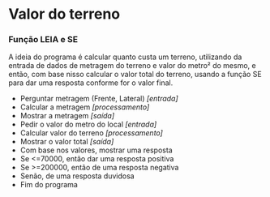 # Valor do terreno
### Função LEIA e SE
A ideia do programa é calcular quanto custa um terreno, utilizando da entrada de dados de metragem do terreno e valor do metro² do mesmo, e então, com base nisso calcular o valor total do terreno, usando a função SE para dar uma resposta conforme for o valor final. 

- Perguntar metragem (Frente, Lateral) _[entrada]_  
- Calcular a metragem *[processamento]*  
- Mostrar a metragem *[saída]*  
- Pedir o valor do metro do local *[entrada]*
- Calcular valor do terreno *[processamento]*  
- Mostrar o valor total *[saída]*  
- Com base nos valores, mostrar uma resposta  
- Se <=70000, então dar uma resposta positiva  
- Se >=200000, então de uma resposta negativa  
- Senão, de uma resposta duvidosa  
- Fim do programa
